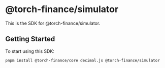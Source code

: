 # @torch-finance/simulator

This is the SDK for @torch-finance/simulator.

## Getting Started

To start using this SDK:

```bash
pnpm install @torch-finance/core decimal.js @torch-finance/simulator
```

